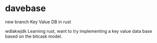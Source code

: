 # davebase
new branch
Key Value DB in rust

wdlakwjdk
Learning rust, want to try implementing a key value data base based on the bitcask model.
